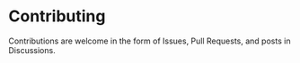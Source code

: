 # Contributing

Contributions are welcome in the form of Issues, Pull Requests, and posts in Discussions.
